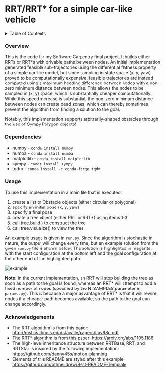 # RRT/RRT* for a simple car-like vehicle
<details>
  <summary>Table of Contents</summary>
  <ol>
    <li><a href="#overview">Overview</a></li>
    <li><a href="#dependencies">Dependencies</a></li>
    <li><a href="#usage">Usage</a></li>
    <li><a href="#acknowledgements">Acknowledgments</a></li>
  </ol>
</details>

### Overview
This is the code for my Software Carpentry final project. It builds either RRTs or RRT*s
with drivable paths between nodes. An initial implementation generated feasible sub-trajectories
using the differential flatness property of a simple car-like model, but since sampling in state space
(x, y, yaw) proved to be computationally expensive, feasible trajectories are instead computed using
a maximum heading difference between nodes with a non-zero minimum distance between nodes. This allows the nodes
to be sampled in (x, y) space, which is substantially cheaper computationally. While this speed increase is substantial, the non-zero minimum distance between nodes can create dead zones, which can thereby sometimes prevent the algorithm from finding a solution to the goal. 

Notably, this implementation supports arbitrarily-shaped obstacles through the use of Sympy Polygon objects!

### Dependencies
* numpy - ``conda install numpy``
* numba - ``conda install numba``
* matplotlib - ``conda install matplotlib``
* sympy - ``conda install sympy``
* tqdm - ``conda install -c conda-forge tqdm``

### Usage
To use this implementation in a main file that is executed:
1. create a list of Obstacle objects (either circular or polygonal)
2. specify an initial pose (x, y, yaw)
3. specify a final pose
4. create a tree object (either RRT or RRT*) using items 1-3
5. call tree.build() to construct the tree
6. call tree.visualize() to view the tree

An example usage is given in ``run.py``. Since the algorithm is stochastic in nature, the output will change every time, but an example solution from the given ``run.py`` file is shown below. The solution is highlighted in magenta, with the start configuration at the bottom left and the goal configuration at the other end of the highlighted path.

![example](https://user-images.githubusercontent.com/54383192/236501635-5063f09d-2deb-49cb-a8bd-64de06844e46.png)

**Note:** in the current implementation, an RRT will stop building the tree
as soon as a path to the goal is found, whereas an RRT* will attempt to add 
a fixed number of nodes (specified by the N_SAMPLES parameter in ``params.py``).
This is because a major advantage of RRT* is that it will rewire nodes if a cheaper
path becomes available, so the path to the goal can change accordingly. 

### Acknowledgements
* The RRT algorithm is from this paper: http://msl.cs.illinois.edu/~lavalle/papers/Lav98c.pdf
* The RRT* algorithm is from this paper: https://arxiv.org/abs/1105.1186
* The high-level inheritance structure between RRTBase, RRT, and RRTStar is 
inspired by the following implementation: https://github.com/danny45s/motion-planning
* Elements of this README are styled after this example: https://github.com/othneildrew/Best-README-Template
